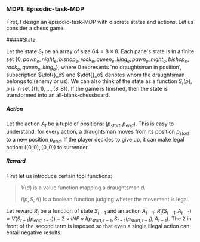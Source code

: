 ### MDP1: Episodic-task-MDP

First, I design an episodic-task-MDP with discrete states and actions. Let us consider a chess game.

#####State

Let the state $S_t$ be an array of size $64 = 8\times8$. Each pane's state is in a finite set $\{0, pawn_e, night_e, bishop_e, rook_e, queen_e, king_e, pawn_o, night_o, bishop_o, rook_o, queen_o, king_o\}$, where 0 represents 'no draughtsman in position', subscription $\dot{}_e$ and $\dot{}_o$ denotes whom the draughtsman belongs to (enemy or us). We can also think of the state as a function $S_t(p)$, $p$ is in set $\{(1,1),...,(8,8)\}$. If the game is finished, then the state is transformed into an all-blank-chessboard.

##### Action

Let the action $A_t$ be a tuple of positions: $(p_{start}, p_{end})$. This is easy to understand: for every action, a draughtsman moves from its position $p_{start}$ to a new position $p_{end}$. If the player decides to give up, it can make legal action: $((0,0),(0,0))$ to surrender.

##### Reward

First let us introduce certain tool functions:

>  $V(d)$ is a value function mapping a draughtsman $d$. 
>
> $I(p, S, A)$ is a boolean function judging wheter the movement is legal.

Let reward $R_t$ be a function of state $S_{t-1}$ and an action $A_{t-1}$: $R_{t}(S_{t-1}, A_{t-1}) = V(S_{t-1}(p_{end, t-1})) - 2\times INF\times I(p_{start, t-1},S_{t-1}(p_{start, t-1}),A_{t-1})$. The $2$ in front of the second term is imposed so that even a single illegal action can entail negative results.